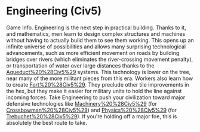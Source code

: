 # Engineering (Civ5)

Game Info.
Engineering is the next step in practical building. Thanks to it, and mathematics, men learn to design complex structures and machines without having to actually build them to see them working. This opens up an infinite universe of possibilities and allows many surprising technological advancements, such as more efficient movement on roads by building bridges over rivers (which eliminates the river-crossing movement penalty), or transportation of water over large distances thanks to the [Aqueduct%20%28Civ5%29](Aqueduct) systems.
This technology is lower on the tree, near many of the more militant pieces from this era. 
Workers also learn how to create [Fort%20%28Civ5%29](Forts). They preclude other tile improvements in the hex, but they make it easier for military units to hold the line against incoming forces.
Take Engineering to push your civilization toward major defensive technologies like [Machinery%20%28Civ5%29](Machinery) (for [Crossbowman%20%28Civ5%29](Crossbowmen)) and [Physics%20%28Civ5%29](Physics) (for [Trebuchet%20%28Civ5%29](Trebuchets)). If you're holding off a major foe, this is absolutely the best route to take.